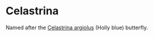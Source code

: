 # Celastrina

Named after the <a href='https://en.wikipedia.org/wiki/Holly_blue'>Celastrina argiolus</a> (Holly blue) butterfly.
